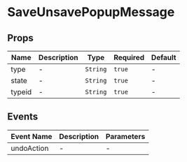 # SaveUnsavePopupMessage

## Props

<!-- @vuese:SaveUnsavePopupMessage:props:start -->
|Name|Description|Type|Required|Default|
|---|---|---|---|---|
|type|-|`String`|`true`|-|
|state|-|`String`|`true`|-|
|typeid|-|`String`|`true`|-|

<!-- @vuese:SaveUnsavePopupMessage:props:end -->


## Events

<!-- @vuese:SaveUnsavePopupMessage:events:start -->
|Event Name|Description|Parameters|
|---|---|---|
|undoAction|-|-|

<!-- @vuese:SaveUnsavePopupMessage:events:end -->



